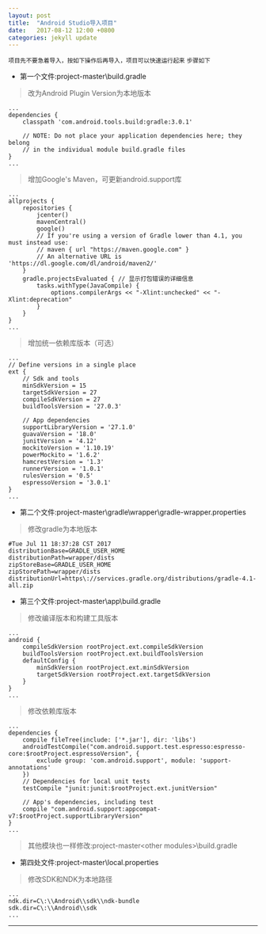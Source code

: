 ```yaml
---
layout: post
title:  "Android Studio导入项目"
date:   2017-08-12 12:00 +0800
categories: jekyll update
---
```


`项目先不要急着导入，按如下操作后再导入，项目可以快速运行起来`
`步骤如下`

* 第一个文件:project-master\build.gradle

> 改为Android Plugin Version为本地版本
```
...
dependencies {
    classpath 'com.android.tools.build:gradle:3.0.1'

    // NOTE: Do not place your application dependencies here; they belong
    // in the individual module build.gradle files
}
...
```
> 增加Google's Maven，可更新android.support库
```
...
allprojects {
    repositories {
        jcenter()
        mavenCentral()
        google()
        // If you're using a version of Gradle lower than 4.1, you must instead use:
        // maven { url "https://maven.google.com" }
        // An alternative URL is 'https://dl.google.com/dl/android/maven2/'
    }
    gradle.projectsEvaluated { // 显示打包错误的详细信息
        tasks.withType(JavaCompile) {
            options.compilerArgs << "-Xlint:unchecked" << "-Xlint:deprecation"
        }
    }
}
...
```
> 增加统一依赖库版本（可选）
```
...
// Define versions in a single place
ext {
    // Sdk and tools
    minSdkVersion = 15
    targetSdkVersion = 27
    compileSdkVersion = 27
    buildToolsVersion = '27.0.3'

    // App dependencies
    supportLibraryVersion = '27.1.0'
    guavaVersion = '18.0'
    junitVersion = '4.12'
    mockitoVersion = '1.10.19'
    powerMockito = '1.6.2'
    hamcrestVersion = '1.3'
    runnerVersion = '1.0.1'
    rulesVersion = '0.5'
    espressoVersion = '3.0.1'
}
...
```

* 第二个文件:project-master\gradle\wrapper\gradle-wrapper.properties
> 修改gradle为本地版本
```
#Tue Jul 11 18:37:28 CST 2017
distributionBase=GRADLE_USER_HOME
distributionPath=wrapper/dists
zipStoreBase=GRADLE_USER_HOME
zipStorePath=wrapper/dists
distributionUrl=https\://services.gradle.org/distributions/gradle-4.1-all.zip
```

* 第三个文件:project-master\app\build.gradle
> 修改编译版本和构建工具版本
```
...
android {
    compileSdkVersion rootProject.ext.compileSdkVersion
    buildToolsVersion rootProject.ext.buildToolsVersion
    defaultConfig {
        minSdkVersion rootProject.ext.minSdkVersion
        targetSdkVersion rootProject.ext.targetSdkVersion
    }
}
...
```
> 修改依赖库版本
```
...
dependencies {
    compile fileTree(include: ['*.jar'], dir: 'libs')
    androidTestCompile("com.android.support.test.espresso:espresso-core:$rootProject.espressoVersion", {
        exclude group: 'com.android.support', module: 'support-annotations'
    })
    // Dependencies for local unit tests
    testCompile "junit:junit:$rootProject.ext.junitVersion"

    // App's dependencies, including test
    compile "com.android.support:appcompat-v7:$rootProject.supportLibraryVersion"
}
...
```
> 其他模块也一样修改:project-master\<other modules>\build.gradle

* 第四处文件:project-master\local.properties
> 修改SDK和NDK为本地路径
```
...
ndk.dir=C\:\\Android\\sdk\\ndk-bundle
sdk.dir=C\:\\Android\\sdk
...
```
---
